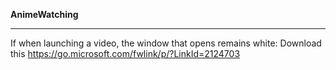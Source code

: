 **AnimeWatching**

---

If when launching a video, the window that opens remains white: Download this
https://go.microsoft.com/fwlink/p/?LinkId=2124703 
